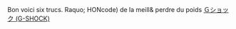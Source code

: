 Bon voici six trucs. Raquo; HONcode) de la meill& perdre du poids
 <a href="http://www.kentvilleflowersandweddingdecor.com/jpwatchonline.asp?cheap=products-c232.html" title="Ｇショック (G-SHOCK)">Ｇショック (G-SHOCK)</a>